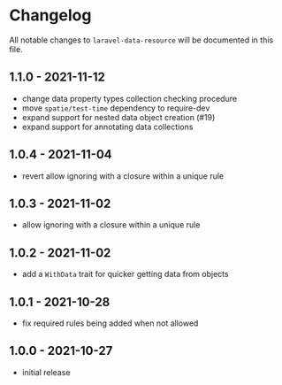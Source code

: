 # Changelog

All notable changes to `laravel-data-resource` will be documented in this file.

## 1.1.0 - 2021-11-12

- change data property types collection checking procedure
- move `spatie/test-time` dependency to require-dev
- expand support for nested data object creation (#19)
- expand support for annotating data collections

## 1.0.4 - 2021-11-04

- revert allow ignoring with a closure within a unique rule

## 1.0.3 - 2021-11-02

- allow ignoring with a closure within a unique rule

## 1.0.2 - 2021-11-02

- add a `WithData` trait for quicker getting data from objects

## 1.0.1 - 2021-10-28

- fix required rules being added when not allowed

## 1.0.0 - 2021-10-27

- initial release
